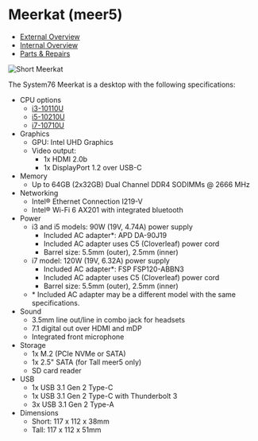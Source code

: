 # Meerkat (meer5)

- [External Overview](./external-overview.md)
- [Internal Overview](./internal-overview.md)
- [Parts & Repairs](./repairs.md)

![Short Meerkat](./img/meer5-short.png)

The System76 Meerkat is a desktop with the following specifications:

- CPU options
    - [i3-10110U](https://ark.intel.com/content/www/us/en/ark/products/196451/intel-core-i3-10110u-processor-4m-cache-up-to-4-10-ghz.html)
    - [i5-10210U](https://ark.intel.com/content/www/us/en/ark/products/195436/intel-core-i5-10210u-processor-6m-cache-up-to-4-20-ghz.html)
    - [i7-10710U](https://ark.intel.com/content/www/us/en/ark/products/196448/intel-core-i7-10710u-processor-12m-cache-up-to-4-70-ghz.html)
- Graphics
    - GPU: Intel UHD Graphics
    - Video output:
        - 1x HDMI 2.0b
        - 1x DisplayPort 1.2 over USB-C
- Memory
    - Up to 64GB (2x32GB) Dual Channel  DDR4 SODIMMs @ 2666 MHz
- Networking
    - Intel® Ethernet Connection I219-V
    - Intel® Wi-Fi 6 AX201 with integrated bluetooth
- Power
    - i3 and i5 models: 90W (19V, 4.74A) power supply
        - Included AC adapter*: APD DA-90J19
        - Included AC adapter uses C5 (Cloverleaf) power cord
        - Barrel size: 5.5mm (outer), 2.5mm (inner)
    - i7 model: 120W (19V, 6.32A) power supply
        - Included AC adapter*: FSP FSP120-ABBN3
        - Included AC adapter uses C5 (Cloverleaf) power cord
        - Barrel size: 5.5mm (outer), 2.5mm (inner)
    - \* Included AC adapter may be a different model with the same specifications.
- Sound
    - 3.5mm line out/line in combo jack for headsets
    - 7.1 digital out over HDMI and mDP
    - Integrated front microphone
- Storage
    - 1x M.2 (PCIe NVMe or SATA)
    - 1x 2.5" SATA (for Tall meer5 only)
    - SD card reader
- USB
    - 1x USB 3.1 Gen 2 Type-C
    - 1x USB 3.1 Gen 2 Type-C with Thunderbolt 3
    - 3x USB 3.1 Gen 2 Type-A
- Dimensions
    - Short: 117 x 112 x 38mm
    - Tall:  117 x 112 x 51mm
